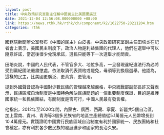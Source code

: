 ```yaml
---
layout: post
title: 中央政策研究室副主任稱中國民主比美國更廣泛
date: 2021-12-04 12:56:08.000000000 +08:00
link: https://news.rthk.hk/rthk/ch/component/k2/1622750-20211204.htm
categories: rthk
---
```


國務院新聞辦公室發布《中國的民主》白皮書。中央政策研究室副主任田培炎在記者會上表示，美國民主制度下，政治人物是利益集團的代理人，他們在選舉中可以隨意許諾，當選後很少兌現承諾，選民只能等下一次選舉才能問責。

田培炎說，中國的人民代表，不管官多大、地位多高，一旦發現違紀違法行為必將受到黨紀國法嚴肅懲處，依法取消代表資格或罷免，毋須等到換屆選舉。他認為，這樣的民主，比美國更廣泛、更真實、更管用。

提到外國聲音認為中國對少數民族的管理越來越嚴格，中央統戰部副部長許又聲表示，民族區域自治制度是中國特色解決民族問題的一個重要制度保證，目的是維護國家統一和民族團結，有關制度是否可行，中國人民最有發言權。

他指出，2012年至2020年間，內蒙古、廣西、西藏、寧夏、新疆共5個自治區，加上雲南、貴州、青海等3個多民族省的地區生產總值從5.1萬億元人民幣增長到10.4萬億元。實踐證明中國實行民族區域自治制度有利於國家統一、民族團結和社會穩定，亦有利於各少數民族的發展進步和國家的長治久安。
